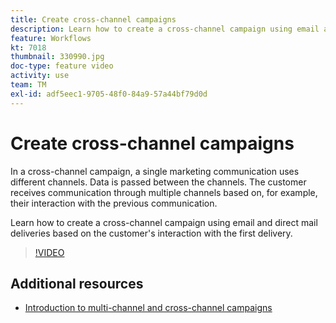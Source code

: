 ```yaml
---
title: Create cross-channel campaigns
description: Learn how to create a cross-channel campaign using email and direct mail deliveries based on the customer's interaction with the first delivery.
feature: Workflows
kt: 7018
thumbnail: 330990.jpg
doc-type: feature video
activity: use
team: TM
exl-id: adf5eec1-9705-48f0-84a9-57a44bf79d0d
---
```

# Create cross-channel campaigns

In a cross-channel campaign, a single marketing communication uses different channels. Data is passed between the channels. The customer receives communication through multiple channels based on, for example, their interaction with the previous communication. 

Learn how to create a cross-channel campaign using email and direct mail deliveries based on the customer's interaction with the first delivery.

>[!VIDEO](https://video.tv.adobe.com/v/330990?quality=12)

## Additional resources

* [Introduction to multi-channel and cross-channel campaigns](/help/orchestrating-campaigns/introduction-to-cross-and-multi-channel-campaigns.md)
